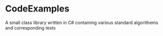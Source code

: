 # CodeExamples
A small class library written in C# containing various standard algorithems and corresponding tests

